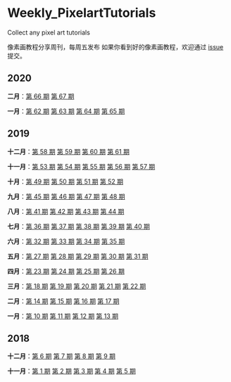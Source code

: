 # Weekly_PixelartTutorials
Collect any pixel art tutorials

像素画教程分享周刊，每周五发布
如果你看到好的像素画教程，欢迎通过 [issue](https://github.com/pixel32/Weekly_PixelartTutorials/issues) 提交。

## 2020

**二月**：[第 66 期](doc/issue-66.md) [第 67 期](doc/issue-67.md)

**一月**：[第 62 期](doc/issue-62.md) [第 63 期](doc/issue-63.md)  [第 64 期](doc/issue-64.md) [第 65 期](doc/issue-65.md)


## 2019

**十二月**：[第 58 期](doc/issue-58.md) [第 59 期](doc/issue-59.md) [第 60 期](doc/issue-60.md) [第 61 期](doc/issue-61.md)

**十一月**：[第 53 期](doc/issue-53.md) [第 54 期](doc/issue-54.md) [第 55 期](doc/issue-55.md)  [第 56 期](doc/issue-56.md)  [第 57 期](doc/issue-57.md) 

**十月**：[第 49 期](doc/issue-49.md) [第 50 期](doc/issue-50.md)  [第 51 期](doc/issue-51.md)  [第 52 期](doc/issue-52.md) 

**九月**：[第 45 期](doc/issue-45.md) [第 46 期](doc/issue-46.md) [第 47 期](doc/issue-47.md) [第 48 期](doc/issue-48.md)

**八月**：[第 41 期](doc/issue-41.md) [第 42 期](doc/issue-42.md) [第 43 期](doc/issue-43.md) [第 44 期](doc/issue-44.md) 

**七月**：[第 36 期](doc/issue-36.md)  [第 37 期](doc/issue-37.md) [第 38 期](doc/issue-38.md)  [第 39 期](doc/issue-39.md) [第 40 期](doc/issue-40.md)

**六月**：[第 32 期](doc/issue-32.md) [第 33 期](doc/issue-33.md) [第 34 期](doc/issue-34.md) [第 35 期](doc/issue-35.md)

**五月**：[第 27 期](doc/issue-27.md)  [第 28 期](doc/issue-28.md)  [第 29 期](doc/issue-29.md)  [第 30 期](doc/issue-30.md)  [第 31 期](doc/issue-31.md) 

**四月**：[第 23 期](doc/issue-23.md)  [第 24 期](doc/issue-24.md)  [第 25 期](doc/issue-25.md)   [第 26 期](doc/issue-26.md)  

**三月**：[第 18 期](doc/issue-18.md)   [第 19 期](doc/issue-19.md)   [第 20 期](doc/issue-20.md)  [第 21 期](doc/issue-21.md)  [第 22 期](doc/issue-22.md) 

**二月**：[第 14 期](doc/issue-14.md)  [第 15 期](doc/issue-15.md) [第 16 期](doc/issue-16.md)  [第 17 期](doc/issue-17.md) 

**一月**：[第 10 期](doc/issue-10.md)  [第 11 期](doc/issue-11.md)   [第 12 期](doc/issue-12.md)  [第 13 期](doc/issue-13.md) 

## 2018

**十二月**：[第 6 期](doc/issue-6.md)    [第 7 期](doc/issue-7.md)    [第 8 期](doc/issue-8.md)   [第 9 期](doc/issue-9.md)

**十一月**：[第 1 期](doc/issue-1.md)   [第 2 期](doc/issue-2.md)  [第 3 期](doc/issue-3.md) [第 4 期](doc/issue-4.md)  [第 5 期](doc/issue-5.md)

